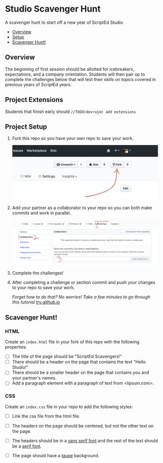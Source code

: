 # Studio Scavenger Hunt
A scavenger hunt to start off a new year of ScriptEd Studio

- [Overview](#overview)
- [Setup](#project-setup)
- [Scavenger Hunt!](#scavenger-hunt)

## Overview
The beginning of first session should be allotted for icebreakers, expectations,
and a company orientation. Students will then pair up to complete the challenges
below that will test their skills on topics covered in previous years of
ScriptEd years.

## Project Extensions
Students that finish early should `//TODO(devrajm) add extensions`

## Project Setup

1. Fork this repo so you have your own repo to save your work.

   ![Picture of fork button](img/fork.png)
   
1. Add your partner as a collaborator to your repo so you can both make commits
   and work in parallel.

   ![Picture of adding a collaborator](img/collab.png)

1. Complete the challenges!
1. After completing a challenge or section commit and push your changes to your
   repo to save your work.

   _Forget how to do that? No worries! Take a few minutes to go through this
   tutorial [try.github.io]_

## Scavenger Hunt!

### HTML

Create an `index.html` file in your fork of this repo with the following
properties:

- [ ] The title of the page should be "ScriptEd Scavengers!"
- [ ] There should be a header on the page that contains the text "Hello
  Studio!"
- [ ] There should be a smaller header on the page that contains you and your
  partner's names.
- [ ] Add a paragraph element with a paragraph of text from <lipsum.com>.

### CSS

Create an `index.css` file in your repo to add the following styles:

- [ ] Link the css file from the html file.
- [ ] The headers on the page should be centered, but not the other text on the
  page.
- [ ] The headers should be in a [sans serif font] and the rest of the text
  should be a [serif font].
- [ ] The page should have a [taupe] background.




[try.github.io]: https://try.github.io
[sans serif font]: https://en.wikipedia.org/wiki/sans-serif
[serif font]: https://en.wikipedia.org/wiki/serif
[taupe]: https://en.wikipedia.org/wiki/taupe
